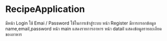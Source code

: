 # RecipeApplication
มีหน้า Login ใช้ Emai / Password ใช้ในการเข้าสู่ระบบ
หน้า Register มีการกรอกข้อมูล name,email,password 
หน้า main แสดงรายการอาหาร
หน้า datail แสดงข้อมูลรายละเอียดของอาหาร
